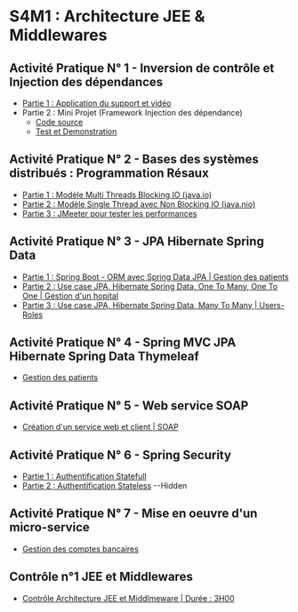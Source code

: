 # S4M1 : Architecture JEE & Middlewares

## Activité Pratique N° 1 - Inversion de contrôle et Injection des dépendances
 - [Partie 1 : Application du support et vidéo](./ActivitePratique01/Couplage)
 - Partie 2 : Mini Projet (Framework Injection des dépendance)
   - [Code source](./ActivitePratique01/FrameworkIOC#partie-2--framework-injection-des-dépendances)
   - [Test et Demonstration](./ActivitePratique01/TestFrameworkIOC)
## Activité Pratique N° 2 - Bases des systèmes distribués : Programmation Résaux
 - [Partie 1 : Modèle Multi Threads Blocking IO (java.io)](./ActivitePratique02/MutiThreadChatServer)
 - [Partie 2 : Modèle Single Thread avec Non Blocking IO (java.nio)](./ActivitePratique02/SingleThreadNIOChat)
 - [Partie 3 : JMeeter pour tester les performances](./ActivitePratique02/README.md)
## Activité Pratique N° 3 - JPA Hibernate Spring Data
 - [Partie 1 : Spring Boot - ORM avec Spring Data JPA | Gestion des patients](./ActivitePratique03/gestion-patients)
 - [Partie 2 : Use case JPA, Hibernate Spring Data, One To Many, One To One | Gestion d'un hopital](./ActivitePratique03/hospital)
 - [Partie 3 : Use case JPA, Hibernate Spring Data, Many To Many | Users-Roles](./ActivitePratique03/jpa-enset)
## Activité Pratique N° 4 - Spring MVC JPA Hibernate Spring Data Thymeleaf
- [Gestion des patients](./ActivitePratique04/hospital/README.md)
## Activité Pratique N° 5 - Web service SOAP
- [Création d'un service web et client | SOAP](./ActivitePratique05/README.md)
## Activité Pratique N° 6 - Spring Security 
- [Partie 1 : Authentification Statefull](./ActivitePratique06/hospital-app/README.md)
- [Partie 2 : Authentification Stateless](./ActivitePratique06-1/billing-app/README.md) --Hidden
## Activité Pratique N° 7 - Mise en oeuvre d'un micro-service
- [Gestion des comptes bancaires](./ActivitéPratique07/bank-account-service/README.md)
## Contrôle n°1 JEE et Middlewares
- [Contrôle Architecture JEE et Middlmeware | Durée : 3H00](./Controle01/README.md)


